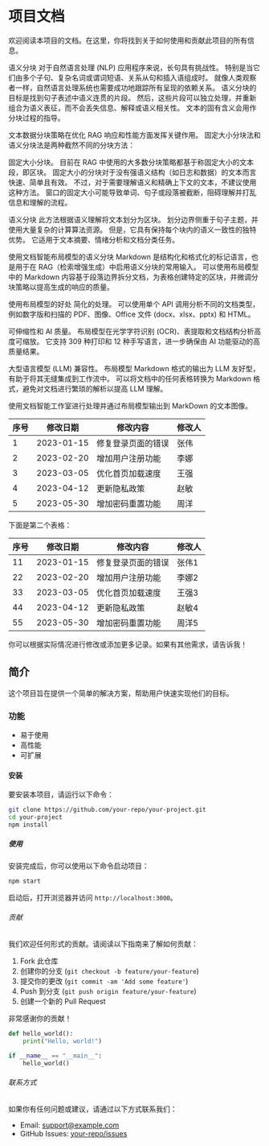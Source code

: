 # 项目文档  

欢迎阅读本项目的文档。在这里，你将找到关于如何使用和贡献此项目的所有信息。  

语义分块
对于自然语言处理 (NLP) 应用程序来说，长句具有挑战性。 特别是当它们由多个子句、复杂名词或谓词短语、关系从句和插入语组成时。 就像人类观察者一样，自然语言处理系统也需要成功地跟踪所有呈现的依赖关系。 语义分块的目标是找到句子表述中语义连贯的片段。 然后，这些片段可以独立处理，并重新组合为语义表征，而不会丢失信息、解释或语义相关性。 文本的固有含义会用作分块过程的指导。

文本数据分块策略在优化 RAG 响应和性能方面发挥关键作用。 固定大小分块法和语义分块法是两种截然不同的分块方法：

固定大小分块。 目前在 RAG 中使用的大多数分块策略都基于称固定大小的文本段，即区块。 固定大小的分块对于没有强语义结构（如日志和数据）的文本而言快速、简单且有效。 不过，对于需要理解语义和精确上下文的文本，不建议使用这种方法。 窗口的固定大小可能导致单词、句子或段落被截断，阻碍理解并打乱信息和理解的流程。

语义分块
此方法根据语义理解将文本划分为区块。 划分边界侧重于句子主题，并使用大量复杂的计算算法资源。 但是，它具有保持每个块内的语义一致性的独特优势。 它适用于文本摘要、情绪分析和文档分类任务。

使用文档智能布局模型的语义分块
Markdown 是结构化和格式化的标记语言，也是用于在 RAG（检索增强生成）中启用语义分块的常用输入。 可以使用布局模型中的 Markdown 内容基于段落边界拆分文档，为表格创建特定的区块，并微调分块策略以提高生成的响应的质量。

使用布局模型的好处
简化的处理。 可以使用单个 API 调用分析不同的文档类型，例如数字版和扫描的 PDF、图像、Office 文件 (docx、xlsx、pptx) 和 HTML。

可伸缩性和 AI 质量。 布局模型在光学字符识别 (OCR)、表提取和文档结构分析高度可缩放。 它支持 309 种打印和 12 种手写语言，进一步确保由 AI 功能驱动的高质量结果。

大型语言模型 (LLM) 兼容性。 布局模型 Markdown 格式的输出为 LLM 友好型，有助于将其无缝集成到工作流中。 可以将文档中的任何表格转换为 Markdown 格式，避免对文档进行繁琐的解析以提高 LLM 理解。

使用文档智能工作室进行处理并通过布局模型输出到 MarkDown 的文本图像。

| 序号 | 修改日期   | 修改内容           | 修改人 |
| ---- | ---------- | ------------------ | ------ |
| 1    | 2023-01-15 | 修复登录页面的错误 | 张伟   |
| 2    | 2023-02-20 | 增加用户注册功能   | 李娜   |
| 3    | 2023-03-05 | 优化首页加载速度   | 王强   |
| 4    | 2023-04-12 | 更新隐私政策       | 赵敏   |
| 5    | 2023-05-30 | 增加密码重置功能   | 周洋   |


下面是第二个表格：

| 序号 | 修改日期   | 修改内容           | 修改人 |
| ---- | ---------- | ------------------ | ------ |
| 11   | 2023-01-15 | 修复登录页面的错误 | 张伟1  |
| 22   | 2023-02-20 | 增加用户注册功能   | 李娜2  |
| 33   | 2023-03-05 | 优化首页加载速度   | 王强3  |
| 44   | 2023-04-12 | 更新隐私政策       | 赵敏4  |
| 55   | 2023-05-30 | 增加密码重置功能   | 周洋5  |

你可以根据实际情况进行修改或添加更多记录。如果有其他需求，请告诉我！

## 简介  

这个项目旨在提供一个简单的解决方案，帮助用户快速实现他们的目标。  

### 功能  

- 易于使用  
- 高性能  
- 可扩展  

#### 安装  

要安装本项目，请运行以下命令：  

```bash  
git clone https://github.com/your-repo/your-project.git  
cd your-project  
npm install  
```  

##### 使用  

安装完成后，你可以使用以下命令启动项目：  

```bash  
npm start  
```  

启动后，打开浏览器并访问 `http://localhost:3000`。  

###### 贡献  

我们欢迎任何形式的贡献。请阅读以下指南来了解如何贡献：  

1. Fork 此仓库  
2. 创建你的分支 (`git checkout -b feature/your-feature`)  
3. 提交你的更改 (`git commit -am 'Add some feature'`)  
4. Push 到分支 (`git push origin feature/your-feature`)  
5. 创建一个新的 Pull Request  

非常感谢你的贡献！  

```python  
def hello_world():  
    print("Hello, world!")  

if __name__ == "__main__":  
    hello_world()  
```  

###### 联系方式  

如果你有任何问题或建议，请通过以下方式联系我们：  

- Email: support@example.com  
- GitHub Issues: [your-repo/issues](https://github.com/your-repo/your-project/issues)  
